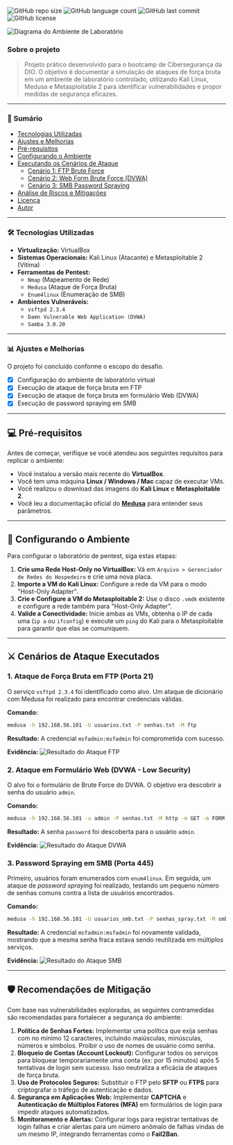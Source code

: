 ![GitHub repo size](https://img.shields.io/github/repo-size/Zev07/Simulando-Ataques-de-For-a-Bruta-com-Kali-e-Medusa?style=for-the-badge)
![GitHub language count](https://img.shields.io/github/languages/count/Zev07/Simulando-Ataques-de-For-a-Bruta-com-Kali-e-Medusa?style=for-the-badge)
![GitHub last commit](https://img.shields.io/github/last-commit/Zev07/Simulando-Ataques-de-For-a-Bruta-com-Kali-e-Medusa?style=for-the-badge)
![GitHub license](https://img.shields.io/github/license/Zev07/Simulando-Ataques-de-For-a-Bruta-com-Kali-e-Medusa?style=for-the-badge)

<img src="images/diagrama-ambiente.png" alt="Diagrama do Ambiente de Laboratório">

### Sobre o projeto
> Projeto prático desenvolvido para o bootcamp de Cibersegurança da DIO. O objetivo é documentar a simulação de ataques de força bruta em um ambiente de laboratório controlado, utilizando Kali Linux, Medusa e Metasploitable 2 para identificar vulnerabilidades e propor medidas de segurança eficazes.

---

### 📖 Sumário
* [Tecnologias Utilizadas](#-tecnologias-utilizadas)
* [Ajustes e Melhorias](#-ajustes-e-melhorias)
* [Pré-requisitos](#-pré-requisitos)
* [Configurando o Ambiente](#-configurando-o-ambiente)
* [Executando os Cenários de Ataque](#-executando-os-cenários-de-ataque)
  * [Cenário 1: FTP Brute Force](#cenário-1-ftp-brute-force)
  * [Cenário 2: Web Form Brute Force (DVWA)](#cenário-2-web-form-brute-force-dvwa)
  * [Cenário 3: SMB Password Spraying](#cenário-3-smb-password-spraying)
* [Análise de Riscos e Mitigações](#-análise-de-riscos-e-mitigações)
* [Licença](#-licença)
* [Autor](#-autor)

---

### 🛠️ Tecnologias Utilizadas
- **Virtualização:** VirtualBox
- **Sistemas Operacionais:** Kali Linux (Atacante) e Metasploitable 2 (Vítima)
- **Ferramentas de Pentest:**
  - `Nmap` (Mapeamento de Rede)
  - `Medusa` (Ataque de Força Bruta)
  - `Enum4linux` (Enumeração de SMB)
- **Ambientes Vulneráveis:**
  - `vsftpd 2.3.4`
  - `Damn Vulnerable Web Application (DVWA)`
  - `Samba 3.0.20`

---

### 📊 Ajustes e Melhorias
O projeto foi concluído conforme o escopo do desafio.

- [x] Configuração do ambiente de laboratório virtual
- [x] Execução de ataque de força bruta em FTP
- [x] Execução de ataque de força bruta em formulário Web (DVWA)
- [x] Execução de password spraying em SMB

---

## 💻 Pré-requisitos

Antes de começar, verifique se você atendeu aos seguintes requisitos para replicar o ambiente:

- Você instalou a versão mais recente do **VirtualBox**.
- Você tem uma máquina **Linux / Windows / Mac** capaz de executar VMs.
- Você realizou o download das imagens do **Kali Linux** e **Metasploitable 2**.
- Você leu a documentação oficial do **[Medusa](http://foofus.net/goons/jmk/medusa/medusa.html)** para entender seus parâmetros.

---

## 🚀 Configurando o Ambiente
Para configurar o laboratório de pentest, siga estas etapas:

1. **Crie uma Rede Host-Only no VirtualBox:** Vá em `Arquivo > Gerenciador de Redes do Hospedeiro` e crie uma nova placa.
2. **Importe a VM do Kali Linux:** Configure a rede da VM para o modo "Host-Only Adapter".
3. **Crie e Configure a VM do Metasploitable 2:** Use o disco `.vmdk` existente e configure a rede também para "Host-Only Adapter".
4. **Valide a Conectividade:** Inicie ambas as VMs, obtenha o IP de cada uma (`ip a` ou `ifconfig`) e execute um `ping` do Kali para o Metasploitable para garantir que elas se comuniquem.

---

## ⚔️ Cenários de Ataque Executados

### 1. Ataque de Força Bruta em FTP (Porta 21)

O serviço `vsftpd 2.3.4` foi identificado como alvo. Um ataque de dicionário com Medusa foi realizado para encontrar credenciais válidas.

**Comando:**
```bash
medusa -h 192.168.56.101 -U usuarios.txt -P senhas.txt -M ftp
```

**Resultado:**
A credencial `msfadmin:msfadmin` foi comprometida com sucesso.

**Evidência:**
![Resultado do Ataque FTP](images/ataque-ftp-sucesso.png)

### 2. Ataque em Formulário Web (DVWA - Low Security)

O alvo foi o formulário de Brute Force do DVWA. O objetivo era descobrir a senha do usuário `admin`.

**Comando:**
```bash
medusa -h 192.168.56.101 -u admin -P senhas.txt -M http -m GET -m FORM:"/dvwa/vulnerabilities/brute/?username=^USER^&password=^PASS^&Login=Login" -m DENY-SIGNAL:"incorrect"
```

**Resultado:**
A senha `password` foi descoberta para o usuário `admin`.

**Evidência:**
![Resultado do Ataque DVWA](images/resultado-dvwa.png)

### 3. Password Spraying em SMB (Porta 445)

Primeiro, usuários foram enumerados com `enum4linux`. Em seguida, um ataque de *password spraying* foi realizado, testando um pequeno número de senhas comuns contra a lista de usuários encontrados.

**Comando:**
```bash
medusa -h 192.168.56.101 -U usuarios_smb.txt -P senhas_spray.txt -M smbnt
```

**Resultado:**
A credencial `msfadmin:msfadmin` foi novamente validada, mostrando que a mesma senha fraca estava sendo reutilizada em múltiplos serviços.

**Evidência:**
![Resultado do Ataque SMB](images/ataque-smb-sucesso.png)

---

## 🛡️ Recomendações de Mitigação

Com base nas vulnerabilidades exploradas, as seguintes contramedidas são recomendadas para fortalecer a segurança do ambiente:

1.  **Política de Senhas Fortes:** Implementar uma política que exija senhas com no mínimo 12 caracteres, incluindo maiúsculas, minúsculas, números e símbolos. Proibir o uso de nomes de usuário como senha.
2.  **Bloqueio de Contas (Account Lockout):** Configurar todos os serviços para bloquear temporariamente uma conta (ex: por 15 minutos) após 5 tentativas de login sem sucesso. Isso neutraliza a eficácia de ataques de força bruta.
3.  **Uso de Protocolos Seguros:** Substituir o FTP pelo **SFTP** ou **FTPS** para criptografar o tráfego de autenticação e dados.
4.  **Segurança em Aplicações Web:** Implementar **CAPTCHA** e **Autenticação de Múltiplos Fatores (MFA)** em formulários de login para impedir ataques automatizados.
5.  **Monitoramento e Alertas:** Configurar logs para registrar tentativas de login falhas e criar alertas para um número anômalo de falhas vindas de um mesmo IP, integrando ferramentas como o **Fail2Ban**.
